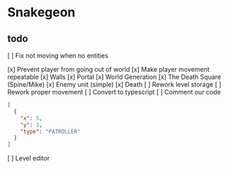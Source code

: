 # Snakegeon

## todo

[ ] Fix not moving when no entities

[x] Prevent player from going out of world
[x] Make player movement repeatable
[x] Walls
[x] Portal
[x] World Generation
[x] The Death Square (Spine/Mike)
[x] Enemy unit (simple)
[x] Death
[ ] Rework level storage
[ ] Rework proper movement
[ ] Convert to typescript
[ ] Comment our code

```json
[
  {
    "x": 5,
    "y": 3,
    "type": "PATROLLER"
  }
]
```

[ ] Level editor
